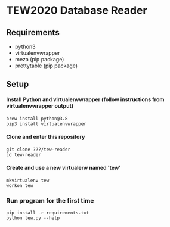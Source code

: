 # TEW2020 Database Reader

## Requirements
* python3
* virtualenvwrapper
* meza (pip package)
* prettytable (pip package)

## Setup
#### Install Python and virtualenvwrapper (follow instructions from virtualenvwrapper output)
```
brew install python@3.8
pip3 install virtualenvwrapper
```

#### Clone and enter this repository
```
git clone ???/tew-reader
cd tew-reader
```

#### Create and use a new virtualenv named 'tew'
```
mkvirtualenv tew
workon tew
```

### Run program for the first time
```
pip install -r requirements.txt
python tew.py --help
```
